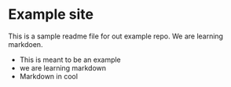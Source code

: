# Example site

This is a sample readme file for out example repo. We are learning markdoen.

* This is meant to be an example
* we are learning markdown
* Markdown in cool
